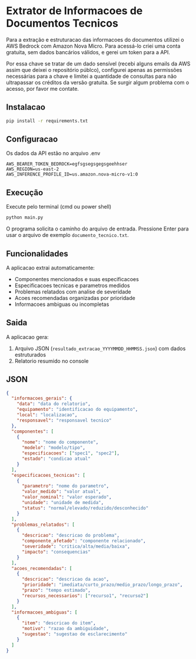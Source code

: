 # Extrator de Informacoes de Documentos Tecnicos

Para a extração e estruturacao das informacoes do documentos utilizei o AWS Bedrock com Amazon Nova Micro. Para acessá-lo criei uma conta gratuita, sem dados bancários válidos, e gerei um token para a API. 

Por essa chave se tratar de um dado sensível (recebi alguns emails da AWS assim que deixei o repositório públco), configurei apenas as permissões necessárias para a chave e limitei a quantidade de consultas para não ultrapassar os créditos da versão gratuita. Se surgir algum problema com o acesso, por favor me contate. 

## Instalacao

```bash
pip install -r requirements.txt
```

## Configuracao

Os dados da API estão no arquivo .env

```
AWS_BEARER_TOKEN_BEDROCK=egfsgsegsgegsgeehhser
AWS_REGION=us-east-2
AWS_INFERENCE_PROFILE_ID=us.amazon.nova-micro-v1:0
```

## Execução

Execute pelo terminal (cmd ou power shell)

```bash
python main.py
```

O programa solicita o caminho do arquivo de entrada. Pressione Enter para usar o arquivo de exemplo `documento_tecnico.txt`.


## Funcionalidades

A aplicacao extrai automaticamente:
- Componentes mencionados e suas especificacoes
- Especificacoes tecnicas e parametros medidos
- Problemas relatados com analise de severidade
- Acoes recomendadas organizadas por prioridade
- Informacoes ambiguas ou incompletas

## Saida

A aplicacao gera:
1. Arquivo JSON (`resultado_extracao_YYYYMMDD_HHMMSS.json`) com dados estruturados
2. Relatorio resumido no console

## JSON

```json
{
  "informacoes_gerais": {
    "data": "data do relatorio",
    "equipamento": "identificacao do equipamento",
    "local": "localizacao",
    "responsavel": "responsavel tecnico"
  },
  "componentes": [
    {
      "nome": "nome do componente",
      "modelo": "modelo/tipo",
      "especificacoes": ["spec1", "spec2"],
      "estado": "condicao atual"
    }
  ],
  "especificacoes_tecnicas": [
    {
      "parametro": "nome do parametro",
      "valor_medido": "valor atual",
      "valor_nominal": "valor esperado",
      "unidade": "unidade de medida",
      "status": "normal/elevado/reduzido/desconhecido"
    }
  ],
  "problemas_relatados": [
    {
      "descricao": "descricao do problema",
      "componente_afetado": "componente relacionado",
      "severidade": "critica/alta/media/baixa",
      "impacto": "consequencias"
    }
  ],
  "acoes_recomendadas": [
    {
      "descricao": "descricao da acao",
      "prioridade": "imediata/curto_prazo/medio_prazo/longo_prazo",
      "prazo": "tempo estimado",
      "recursos_necessarios": ["recurso1", "recurso2"]
    }
  ],
  "informacoes_ambiguas": [
    {
      "item": "descricao do item",
      "motivo": "razao da ambiguidade",
      "sugestao": "sugestao de esclarecimento"
    }
  ]
}
```
